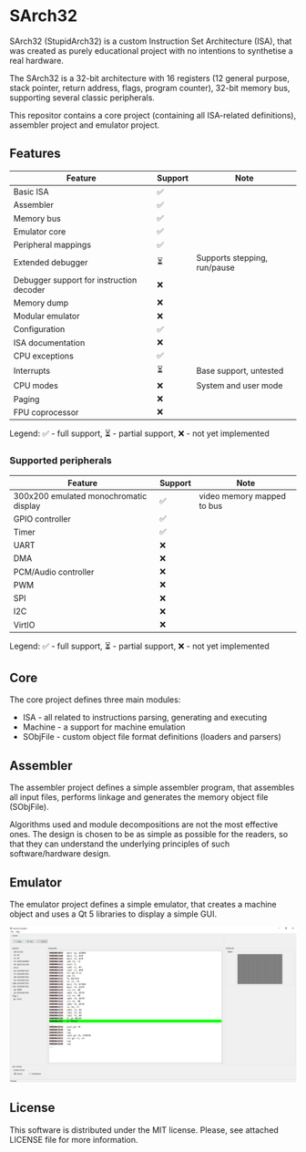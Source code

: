 ﻿# SArch32

SArch32 (StupidArch32) is a custom Instruction Set Architecture (ISA), that was created as purely educational project with no intentions to synthetise a real hardware.

The SArch32 is a 32-bit architecture with 16 registers (12 general purpose, stack pointer, return address, flags, program counter), 32-bit memory bus, supporting several classic peripherals.

This repositor contains a core project (containing all ISA-related definitions), assembler project and emulator project.

## Features

|Feature|Support|Note|
|---|---|---|
|Basic ISA|✅||
|Assembler|✅||
|Memory bus|✅||
|Emulator core|✅||
|Peripheral mappings|✅||
|Extended debugger|⏳|Supports stepping, run/pause|
|Debugger support for instruction decoder|❌||
|Memory dump|❌||
|Modular emulator|❌||
|Configuration|✅||
|ISA documentation|❌||
|CPU exceptions|✅||
|Interrupts|⏳|Base support, untested|
|CPU modes|❌|System and user mode|
|Paging|❌||
|FPU coprocessor|❌||

Legend: ✅ - full support, ⏳ - partial support, ❌ - not yet implemented

### Supported peripherals

|Feature|Support|Note|
|---|---|---|
|300x200 emulated monochromatic display|✅|video memory mapped to bus|
|GPIO controller|✅||
|Timer|✅||
|UART|❌||
|DMA|❌||
|PCM/Audio controller|❌||
|PWM|❌||
|SPI|❌||
|I2C|❌||
|VirtIO|❌||

Legend: ✅ - full support, ⏳ - partial support, ❌ - not yet implemented

## Core

The core project defines three main modules:

* ISA - all related to instructions parsing, generating and executing
* Machine - a support for machine emulation
* SObjFile - custom object file format definitions (loaders and parsers)

## Assembler

The assembler project defines a simple assembler program, that assembles all input files, performs linkage and generates the memory object file (SObjFile).

Algorithms used and module decompositions are not the most effective ones. The design is chosen to be as simple as possible for the readers, so that they can understand the underlying principles of such software/hardware design.

## Emulator

The emulator project defines a simple emulator, that creates a machine object and uses a Qt 5 libraries to display a simple GUI.

![Emulator screenshot](misc/emulator_screenshot.png?raw=true "Screenshot of the emulator")

## License

This software is distributed under the MIT license. Please, see attached LICENSE file for more information.